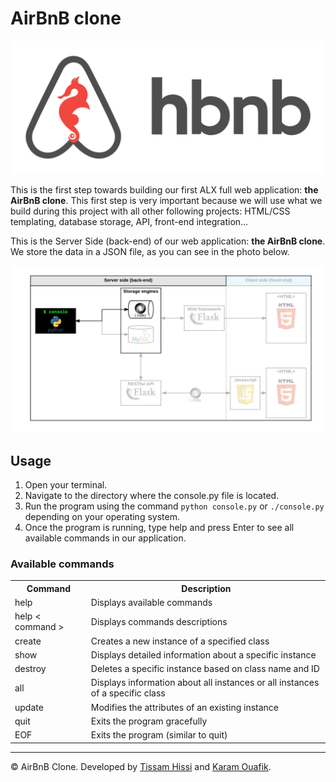 # AirBnB clone

<img src="./github_img_src/65f4a1dd9c51265f49d0.png">

<p>This is the first step towards building our first ALX full web application: <b>the AirBnB clone</b>. This first step is very important because we will use what we build during this project with all other following projects: HTML/CSS templating, database storage, API, front-end integration…</p>


<p>This is the Server Side (back-end) of our web application: <b>the AirBnB clone</b>. We store the data in a JSON file, as you can see in the photo below.</p>

<img src="./github_img_src/815046647d23428a14ca.png">


## Usage

1. Open your terminal.
1. Navigate to the directory where the console.py file is located.
1. Run the program using the command `python console.py` or `./console.py` depending on your operating system.
1. Once the program is running, type help and press Enter to see all available commands in our application.

### Available commands

<table>
    <tr>
        <th>Command</th>
        <th>Description</th>
    </tr>
    <tr>
        <td>help</td>
        <td>Displays available commands</td>
    </tr>
    <tr>
        <td>help < command ></td>
        <td>Displays commands descriptions</td>
    </tr>
    <tr>
        <td>create</td>
        <td>Creates a new instance of a specified class</td>
    </tr>
    <tr>
        <td>show</td>
        <td>Displays detailed information about a specific instance</td>
    </tr>
    <tr>
        <td>destroy</td>
        <td>Deletes a specific instance based on class name and ID</td>
    </tr>
    <tr>
        <td>all</td>
        <td>Displays information about all instances or all instances of a specific class</td>
    </tr>
    <tr>
        <td>update</td>
        <td>Modifies the attributes of an existing instance</td>
    </tr>
    <tr>
        <td>quit</td>
        <td>Exits the program gracefully</td>
    </tr>
    <tr>
        <td>EOF</td>
        <td>Exits the program (similar to quit)</td>
    </tr>
</table>

<hr>

© AirBnB Clone. Developed by <a href="https://github.com/Hissitissam">Tissam Hissi</a> and <a href="https://github.com/KARAM022">Karam Ouafik</a>.